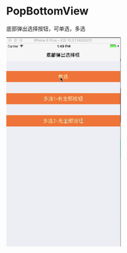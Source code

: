 # PopBottomView

底部弹出选择按钮，可单选，多选

![image](https://github.com/justqi/PopBottomView/blob/master/PopBottomView/PopBottomView/2017-09-08%2014_17_55.gif)
